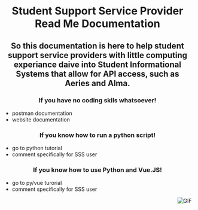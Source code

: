 # <p align="center"> Student Support Service Provider Read Me Documentation  </p>
## <p align="center"> So this documentation is here to help student support service providers with little computing experiance daive into Student Informational Systems that allow for API access, such as Aeries and Alma.  </p>

### <p align="center"> If you have no coding skils whatsoever! </p>
- postman documentation
- website documentation

### <p align="center">  If you know how to run a python script!  </p>
- go to python tutorial
- comment specifically for SSS user

###  <p align="center"> If you know how to use Python and Vue.JS!  </p>
- go to py/vue turorial
- comment specifically for SSS user

<img align="right" alt="GIF" src="https://i.pinimg.com/originals/e4/26/70/e426702edf874b181aced1e2fa5c6cde.gif" />

